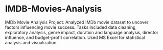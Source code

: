 # IMDB-Movies-Analysis
IMDb Movie Analysis Project: Analyzed IMDb movie dataset to uncover factors influencing movie success. Tasks included data cleaning, exploratory analysis, genre impact, duration and language analysis, director influence, and budget-profit correlation. Used MS Excel for statistical analysis and visualization.
